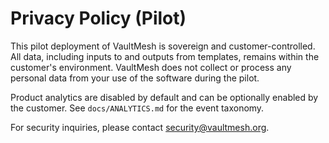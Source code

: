 # Privacy Policy (Pilot)

This pilot deployment of VaultMesh is sovereign and customer-controlled. All data, including inputs to and outputs from templates, remains within the customer's environment. VaultMesh does not collect or process any personal data from your use of the software during the pilot.

Product analytics are disabled by default and can be optionally enabled by the customer. See `docs/ANALYTICS.md` for the event taxonomy.

For security inquiries, please contact security@vaultmesh.org.
